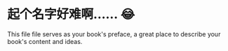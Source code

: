 # 起个名字好难啊…… 😂

This file file serves as your book's preface, a great place to describe your book's content and ideas.